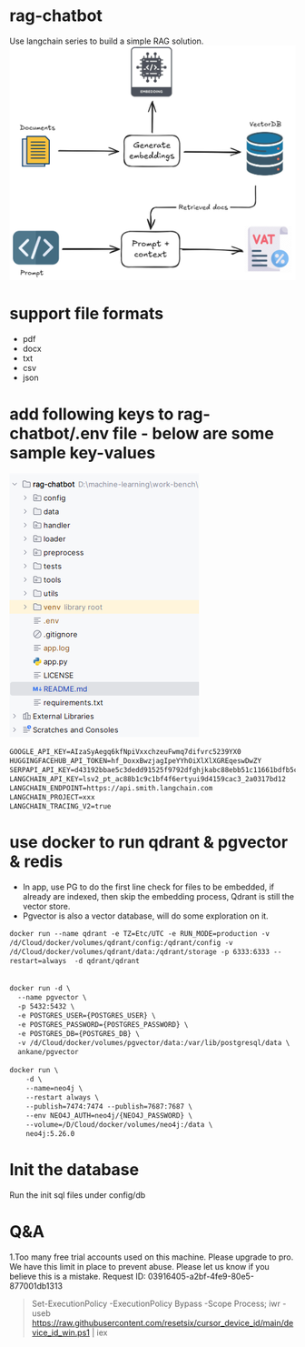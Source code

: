 # rag-chatbot
Use langchain series to build a simple RAG solution.
![rag-hl-flow.png](readme%2Frag-hl-flow.png)

# support file formats
- pdf
- docx
- txt
- csv
- json


# add following keys to rag-chatbot/.env file - below are some sample key-values
![img.png](readme%2Fimg.png)
```shell
GOOGLE_API_KEY=AIzaSyAegq6kfNpiVxxchzeuFwmq7difvrc5239YX0  
HUGGINGFACEHUB_API_TOKEN=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  
SERPAPI_API_KEY=d43192bbae5c3dedd91525f9792dfghjkabc88ebb51c11661bdfb5ce86e6b33b  
LANGCHAIN_API_KEY=lsv2_pt_ac88b1c9c1bf4f6ertyui9d4159cac3_2a0317bd12  
LANGCHAIN_ENDPOINT=https://api.smith.langchain.com  
LANGCHAIN_PROJECT=xxx  
LANGCHAIN_TRACING_V2=true
```

# use docker to run qdrant & pgvector & redis
- In app, use PG to do the first line check for files to be embedded, if already are indexed, then skip the embedding process,
Qdrant is still the vector store.
- Pgvector is also a vector database, will do some exploration on it.
```shell
docker run --name qdrant -e TZ=Etc/UTC -e RUN_MODE=production -v /d/Cloud/docker/volumes/qdrant/config:/qdrant/config -v /d/Cloud/docker/volumes/qdrant/data:/qdrant/storage -p 6333:6333 --restart=always  -d qdrant/qdrant


docker run -d \
  --name pgvector \
  -p 5432:5432 \
  -e POSTGRES_USER={POSTGRES_USER} \
  -e POSTGRES_PASSWORD={POSTGRES_PASSWORD} \
  -e POSTGRES_DB={POSTGRES_DB} \
  -v /d/Cloud/docker/volumes/pgvector/data:/var/lib/postgresql/data \
  ankane/pgvector
  
docker run \
    -d \
    --name=neo4j \
    --restart always \
    --publish=7474:7474 --publish=7687:7687 \
    --env NEO4J_AUTH=neo4j/{NEO4J_PASSWORD} \
    --volume=/D/Cloud/docker/volumes/neo4j:/data \
    neo4j:5.26.0
```

# Init the database
Run the init sql files under config/db

# Q&A
1.Too many free trial accounts used on this machine. Please upgrade to pro. We have this limit in place to prevent abuse. Please let us know if you believe this is a mistake. Request ID: 03916405-a2bf-4fe9-80e5-877001db1313
> Set-ExecutionPolicy -ExecutionPolicy Bypass -Scope Process; iwr -useb https://raw.githubusercontent.com/resetsix/cursor_device_id/main/device_id_win.ps1 | iex